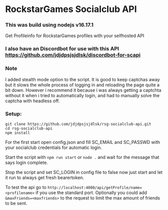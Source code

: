 # RockstarGames Socialclub API

### This was build using nodejs v16.17.1

Get Profileinfo for RockstarGames profiles with your selfhosted API

### I also have an Discordbot for use with this API https://github.com/jdjdpsjsjdlsk/discordbot-for-scapi

### Note
I added stealth mode option to the script. It is good to keep captchas away but it slows the whole process of logging in and reloading the page quite a bit down. However i recommend it because i was always getting a captchta without it when i tried to automatically login, and had to manually solve the captcha with headless off.

### Setup:
```
git clone https://github.com/jdjdpsjsjdlsk/rsg-socialclub-api.git
cd rsg-socialclub-api
npm install
```

For the first start open config.json and fill SC_EMAIL and SC_PASSWD with your socialclub credentials for automatic login.

Start the script with `npm run start` or `node .` and wait for the message that says login complete.

Stop the script and set SC_LOGIN in config file to false now just start and let it run to always get fresh bearertoken.

To test the api go to `http://localhost:4000/api/getProfile/name=<profilename>` if you use the standard port.
Optionally you could add `&maxFriends=<maxfriends>` to the request to limit the max amount of friends to be sent.
